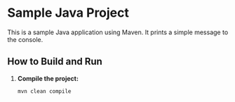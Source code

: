 # Sample Java Project

This is a sample Java application using Maven. It prints a simple message to the console.

## How to Build and Run

1. **Compile the project:**

   ```bash
   mvn clean compile

